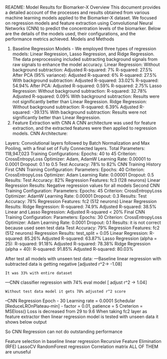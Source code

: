 README: Model Results for Biomarker-X
Overview
This document provides a detailed account of the processes and results obtained from various machine learning models applied to the Biomarker-X dataset. We focused on regression models and feature extraction using Convolutional Neural Networks (CNN) to predict the concentration levels of the biomarker. Below are the details of the models used, their configurations, and the performance metrics achieved.
Models and Methods
1. Baseline Regression Models -
We employed three types of regression models: Linear Regression, Lasso Regression, and Ridge Regression. The data preprocessing included subtracting background signals from raw signals to enhance the model accuracy.
Linear Regression:
Without background subtraction:
Adjusted R-squared: 7%
R-squared: 27.5%
After PCA (95% variance):
Adjusted R-squared: 6%
R-squared: 27.5%
With background subtraction:
Adjusted R-squared: 33.02%
R-squared: 54.94%
After PCA:
Adjusted R-squared: 0.59%
R-squared: 2.75%
Lasso Regression:
Without background subtraction:
R-squared: 32.78%
Adjusted R-squared: 0.09%
With background subtraction:
Results were not significantly better than Linear Regression.
Ridge Regression:
Without background subtraction:
R-squared: 6.39%
Adjusted R-squared: -39.13%
With background subtraction:
Results were not significantly better than Linear Regression.
2. Feature Extraction with CNN
A CNN architecture was used for feature extraction, and the extracted features were then applied to regression models.
CNN Architecture:

Layers: Convolutional layers followed by Batch Normalization and Max Pooling, with a final set of Fully Connected layers.
Total Parameters: 118,947,023
Training Configurations:
Epochs: 40 to 45
Criterion: CrossEntropyLoss
Optimizer: Adam, AdamW
Learning Rate: 0.00001 to 0.0001
Dropout: 0.1 to 0.5
Test Accuracy: 78% to 82%
CNN Training History
First CNN Training Configuration:
Parameters:
Epochs: 40
Criterion: CrossEntropyLoss
Optimizer: Adam
Learning Rate: 0.00001
Dropout: 0.5
Results:
Test Accuracy: 82%
Regression Features: fc3 (128 neurons)
Linear Regression Results:
Negative regression values for all models
Second CNN Training Configuration:
Parameters:
Epochs: 45
Criterion: CrossEntropyLoss
Optimizer: AdamW
Learning Rate: 0.00001
Dropout: 0.3
Results:
Test Accuracy: 78%
Regression Features: fc2 (512 neurons)
Linear Regression Results:
Ridge Regression:
R-squared: 74.9%
Adjusted R-squared: 38.5%
Linear and Lasso Regression:
Adjusted R-squared < 20%
Final CNN Training Configuration:
Parameters:
Epochs: 30
Criterion: CrossEntropyLoss
Optimizer: Adam
Learning Rate: 0.0001
Dropout: 0.1
Results: it is not correct because used seen test data
Test Accuracy: 79%
Regression Features: fc2 (512 neurons)
Regression Results: test_split = 0.05
Linear Regression:
R-squared: 85.26%
Adjusted R-squared: 63.87%
Lasso Regression (alpha = 25):
R-squared: 91.18%
Adjusted R-squared: 78.38%
Ridge Regression (alpha = 40):
R-squared: 91.85%
Adjusted R-squared: 80.03%

>>>>>>>>>>>>>>>>>>>>>>>>>>>>>>>>>>>>>>>>>>>>>>>>>>>>>>>>>>>>>>>>>>>>>>>>>>>>>>>>
After test all models with unseen test data:
—Baseline linear regression with subtracted data is getting negative [adjusted r^2-> -1.08]

	It was 33% with entire dataset




—CNN classifier regression with 74% eval model [ adjust r^2 -> 1.04]

	
	Without test data model it gets 78% adjusted r^2 score




–CNN Regression 
Epoch - 30
Learning rate = 0.0001
Schedular [ReduceLROnPlateau-min] - factor = 0.01, patience = 5
Creterion  = MSEloss()
Loss is decreased from 29 to 9.6
When taking fc2 layer as feature extractor then linear regression model is  tested with unseen data it shows below output 


So CNN Regression can not do outstanding performance 


Feature selection in baseline linear regression
Recursive Feature Elimination (RFE)
LassoCV
RandomForest regression
Correlation matrix
ALL OF THEM are unuseful 




